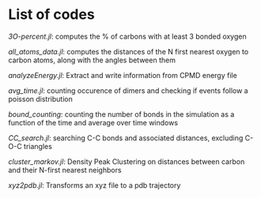 # List of codes

*3O-percent.jl*: computes the % of carbons with at least 3 bonded oxygen


*all_atoms_data.jl*: computes the distances of the N first nearest oxygen to carbon atoms, along with the angles between them

*analyzeEnergy.jl*: Extract and write information from CPMD energy file

*avg_time.jl*: counting occurence of dimers and checking if events follow a poisson distribution

*bound_counting*: counting the number of bonds in the simulation as a function of the time and average over time windows

*CC_search.jl*: searching C-C bonds and associated distances, excluding C-O-C triangles

*cluster_markov.jl*: Density Peak Clustering on distances between carbon and their N-first nearest neighbors

*xyz2pdb.jl*: Transforms an xyz file to a pdb trajectory






